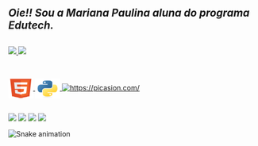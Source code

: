##
## *Oie!! Sou a Mariana Paulina aluna do programa Edutech.*
##

 <div>
  <a href="https://github.com/marianapaulina">
  <img height="180em" src="https://github-readme-stats.vercel.app/api?username=marianapaulina&show_icons=true&theme=dracula&include_all_commits=true&count_private=true"/>
  <img height="120m" src="https://github-readme-stats.vercel.app/api/top-langs/?username=MarianaPaulina&layout=compact&langs_count=7&theme=dracula"/>
</div>
 
 ##
 
<div style="display: inline_block"><br>
  <img align="center" alt="Mari-HTML" height="40" width="50" src="https://raw.githubusercontent.com/devicons/devicon/master/icons/html5/html5-original.svg">
  <img align="center" alt="Mari-Python" height="40" width="50" src="https://raw.githubusercontent.com/devicons/devicon/master/icons/python/python-original.svg"> 
 <a href="https://picasion.com/"><img src="https://i.picasion.com/pic91/05452feb19c731aed3ca6dd173782afc.gif" width="150" height="150" border="0" alt="https://picasion.com/" /></a><br /><a href="https://picasion.com/"
 </div>
  
   ##   
   ##
 
 <div>
  <a href="https://www.instagram.com/mah_paulina55/" target="_blank"><img src="https://img.shields.io/badge/-Instagram-%23E4405F?style=for-the-badge&logo=instagram&logoColor=white" target="_blank"></a>
 	<a href="https://discord.com/channels/@me" target="_blank"><img src="https://img.shields.io/badge/Discord-7289DA?style=for-the-badge&logo=discord&logoColor=white" target="_blank"></a>  
  <a href = "mailto:marianapaulina.work@gmail.com"><img src="https://img.shields.io/badge/-Gmail-%23333?style=for-the-badge&logo=gmail&logoColor=white" target="_blank"></a>
  <a href="https://www.linkedin.com/in/mariana-paulina-menezes-898bbb1b8/" target="_blank"><img src="https://img.shields.io/badge/-LinkedIn-%230077B5?style=for-the-badge&logo=linkedin&logoColor=white" target="_blank"></a> 
</div>
   
![Snake animation](https://github.com/marianapaulina/marianapaulina/blob/output/github-contribution-grid-snake.svg)
 

 
  
  
